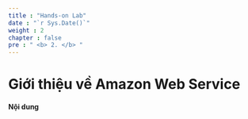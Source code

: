 ```yaml
---
title : "Hands-on Lab"
date : "`r Sys.Date()`"
weight : 2
chapter : false
pre : " <b> 2. </b> "
---
```


# Giới thiệu về Amazon Web Service


#### Nội dung

